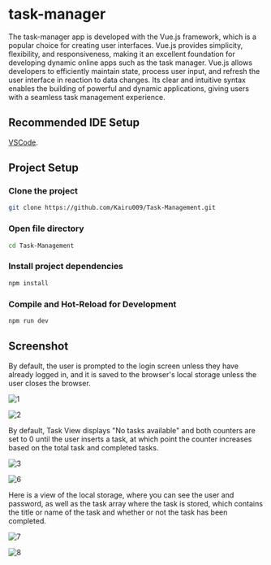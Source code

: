 # task-manager
The task-manager app is developed with the Vue.js framework, which is a popular choice for creating user interfaces. Vue.js provides simplicity, flexibility, and responsiveness, making it an excellent foundation for developing dynamic online apps such as the task manager. Vue.js allows developers to efficiently maintain state, process user input, and refresh the user interface in reaction to data changes. Its clear and intuitive syntax enables the building of powerful and dynamic applications, giving users with a seamless task management experience.

## Recommended IDE Setup

[VSCode](https://code.visualstudio.com/).

## Project Setup
### Clone the project
```sh
git clone https://github.com/Kairu009/Task-Management.git
```

### Open file directory
```sh
cd Task-Management
```

### Install project dependencies
```sh
npm install
```

### Compile and Hot-Reload for Development
```sh
npm run dev
```

## Screenshot

By default, the user is prompted to the login screen unless they have already logged in, and it is saved to the browser's local storage unless the user closes the browser.

![1](https://github.com/Kairu009/Task-Management/assets/139950310/03d1c702-eb9e-4ec7-9fcb-609e3d170e88)

![2](https://github.com/Kairu009/Task-Management/assets/139950310/6607ad68-2464-43d6-8806-a0b4bcdc8e0a)

By default, Task View displays "No tasks available" and both counters are set to 0 until the user inserts a task, at which point the counter increases based on the total task and completed tasks.

![3](https://github.com/Kairu009/Task-Management/assets/139950310/7a71ba7e-8b1b-472d-ae50-9b9d43bf73d7)

![6](https://github.com/Kairu009/Task-Management/assets/139950310/5e9ef16d-a113-43bc-83a9-6dae07fd17e5)

Here is a view of the local storage, where you can see the user and password, as well as the task array where the task is stored, which contains the title or name of the task and whether or not the task has been completed.

![7](https://github.com/Kairu009/Task-Management/assets/139950310/cda3b7da-5bb5-442c-980f-cc28e2cc1f0d)

![8](https://github.com/Kairu009/Task-Management/assets/139950310/0e860e82-8e0c-431c-94a8-6c08b79f1d9f)
